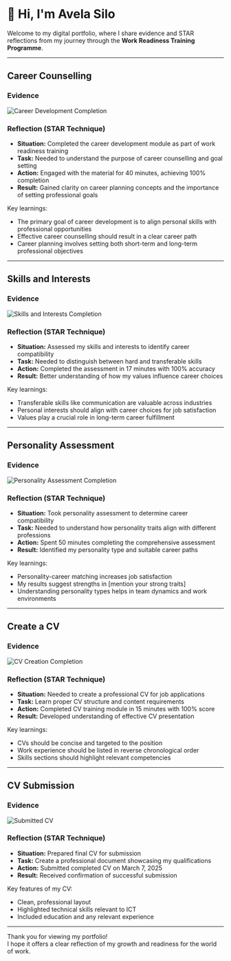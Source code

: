 # 💼 Hi, I'm Avela Silo
Welcome to my digital portfolio, where I share evidence and STAR reflections from my journey through the **Work Readiness Training Programme**.

---

## Career Counselling

### Evidence
![Career Development Completion](./artefacts/career-development.png)

### Reflection (STAR Technique)
- **Situation:** Completed the career development module as part of work readiness training
- **Task:** Needed to understand the purpose of career counselling and goal setting
- **Action:** Engaged with the material for 40 minutes, achieving 100% completion
- **Result:** Gained clarity on career planning concepts and the importance of setting professional goals

Key learnings:
- The primary goal of career development is to align personal skills with professional opportunities
- Effective career counselling should result in a clear career path
- Career planning involves setting both short-term and long-term professional objectives
---

## Skills and Interests

### Evidence
![Skills and Interests Completion](./artefacts/skills-and-interest.png)

### Reflection (STAR Technique)
- **Situation:** Assessed my skills and interests to identify career compatibility
- **Task:** Needed to distinguish between hard and transferable skills
- **Action:** Completed the assessment in 17 minutes with 100% accuracy
- **Result:** Better understanding of how my values influence career choices

Key learnings:
- Transferable skills like communication are valuable across industries
- Personal interests should align with career choices for job satisfaction
- Values play a crucial role in long-term career fulfillment
---

## Personality Assessment

### Evidence
![Personality Assessment Completion](./artefacts/personality-assesment.png)

### Reflection (STAR Technique)
- **Situation:** Took personality assessment to determine career compatibility
- **Task:** Needed to understand how personality traits align with different professions
- **Action:** Spent 50 minutes completing the comprehensive assessment
- **Result:** Identified my personality type and suitable career paths

Key learnings:
- Personality-career matching increases job satisfaction
- My results suggest strengths in [mention your strong traits]
- Understanding personality types helps in team dynamics and work environments
---

## Create a CV

### Evidence
![CV Creation Completion](./artefacts/create-a-cv.png)

### Reflection (STAR Technique)
- **Situation:** Needed to create a professional CV for job applications
- **Task:** Learn proper CV structure and content requirements
- **Action:** Completed CV training module in 15 minutes with 100% score
- **Result:** Developed understanding of effective CV presentation

Key learnings:
- CVs should be concise and targeted to the position
- Work experience should be listed in reverse chronological order
- Skills sections should highlight relevant competencies

---

## CV Submission

### Evidence
![Submitted CV](./artefacts/cv-submission.png)

### Reflection (STAR Technique)
- **Situation:** Prepared final CV for submission
- **Task:** Create a professional document showcasing my qualifications
- **Action:** Submitted completed CV on March 7, 2025
- **Result:** Received confirmation of successful submission

Key features of my CV:
- Clean, professional layout
- Highlighted technical skills relevant to ICT
- Included education and any relevant experience
---

Thank you for viewing my portfolio!  
I hope it offers a clear reflection of my growth and readiness for the world of work.

